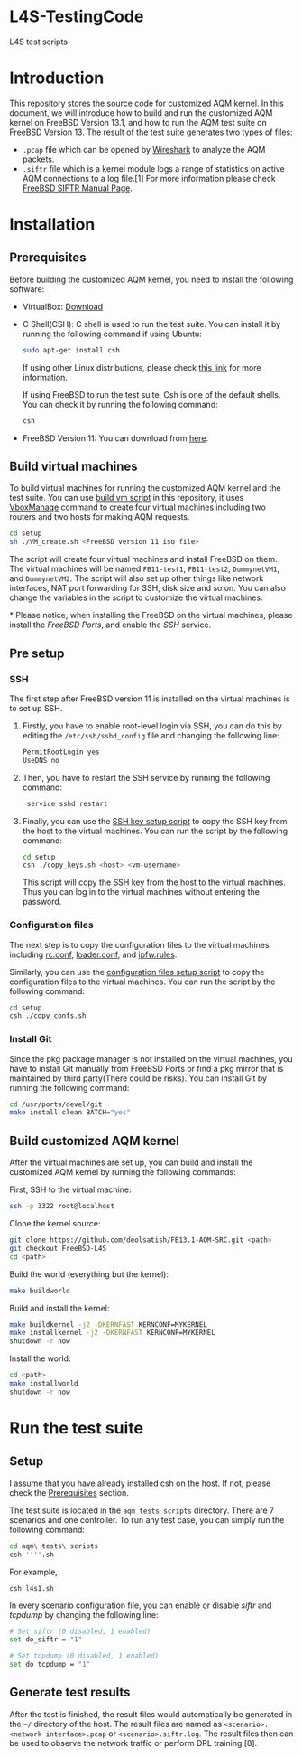 # L4S-TestingCode
L4S test scripts







# Introduction

This repository stores the source code for customized AQM kernel. In this document, we will introduce how to build and run the customized AQM kernel on FreeBSD Version 13.1, and how to run the AQM test suite on FreeBSD Version 13. The result of the test suite generates two types of files:

- `.pcap` file which can be opened by [Wireshark](https://www.wireshark.org/) to analyze the AQM packets.
- `.siftr` file which is a kernel module logs a range of statistics on active AQM connections to a log file.[1] For more information please check [FreeBSD SIFTR Manual Page](https://www.freebsd.org/cgi/man.cgi?query=siftr&apropos=0&sektion=4&manpath=FreeBSD+11.0-RELEASE&arch=default&format=html).

# Installation

## Prerequisites

Before building the customized AQM kernel, you need to install the following software:

- VirtualBox: [Download](https://www.virtualbox.org/wiki/Downloads)
- C Shell(CSH): C shell is used to run the test suite. You can install it by running the following command if using Ubuntu:

  ```bash
  sudo apt-get install csh
  ```

  If using other Linux distributions, please check [this link](https://www.cyberciti.biz/faq/howto-install-csh-shell-on-linux/) for more information.

  If using FreeBSD to run the test suite, Csh is one of the default shells. You can check it by running the following command:

  ```bash
  csh
  ```

- FreeBSD Version 11: You can download from [here](http://ftp-archive.freebsd.org/pub/FreeBSD-Archive/old-releases/ISO-IMAGES/11.0/).

## Build virtual machines

To build virtual machines for running the customized AQM kernel and the test suite. You can use [build vm script](./setup/VM_create.sh) in this repository, it uses [VboxManage](https://www.virtualbox.org/manual/ch08.html) command to create four virtual machines including two routers and two hosts for making AQM requests.

```bash
cd setup
sh ./VM_create.sh <FreeBSD version 11 iso file>
```

The script will create four virtual machines and install FreeBSD on them. The virtual machines will be named `FB11-test1`, `FB11-test2`, `DummynetVM1`, and `DummynetVM2`. The script will also set up other things like network interfaces, NAT port forwarding for SSH, disk size and so on. You can also change the variables in the script to customize the virtual machines.

\* Please notice, when installing the FreeBSD on the virtual machines, please install the _FreeBSD Ports_, and enable the _SSH_ service.

## Pre setup

### SSH

The first step after FreeBSD version 11 is installed on the virtual machines is to set up SSH.

1. Firstly, you have to enable root-level login via SSH, you can do this by editing the `/etc/ssh/sshd_config` file and changing the following line:

   ```bash
   PermitRootLogin yes
   UseDNS no
   ```

2. Then, you have to restart the SSH service by running the following command:

   ```bash
    service sshd restart
   ```

3. Finally, you can use the [SSH key setup script](./setup/copy_keys.sh) to copy the SSH key from the host to the virtual machines. You can run the script by the following command:

   ```bash
   cd setup
   csh ./copy_keys.sh <host> <vm-username>
   ```

   This script will copy the SSH key from the host to the virtual machines. Thus you can log in to the virtual machines without entering the password.

### Configuration files

The next step is to copy the configuration files to the virtual machines including [rc.conf](<https://www.freebsd.org/cgi/man.cgi?rc.conf(5)>), [loader.conf](<https://www.freebsd.org/cgi/man.cgi?loader.conf(5)>), and [ipfw.rules](<https://www.freebsd.org/cgi/man.cgi?ipfw(8)>).

Similarly, you can use the [configuration files setup script](./setup/copy_confs.sh) to copy the configuration files to the virtual machines. You can run the script by the following command:

```bash
cd setup
csh ./copy_confs.sh
```

### Install Git

Since the pkg package manager is not installed on the virtual machines, you have to install Git manually from FreeBSD Ports or find a pkg mirror that is maintained by third party(There could be risks). You can install Git by running the following command:

```bash
cd /usr/ports/devel/git
make install clean BATCH="yes"
```

## Build customized AQM kernel

After the virtual machines are set up, you can build and install the customized AQM kernel by running the following commands:

First, SSH to the virtual machine:
```bash
ssh -p 3322 root@localhost
```
Clone the kernel source:
```bash
git clone https://github.com/deolsatish/FB13.1-AQM-SRC.git <path>
git checkout FreeBSD-L4S
cd <path>
```
Build the world (everything but the kernel):
```bash
make buildworld
```
Build and install the kernel:
```bash
make buildkernel -j2 -DKERNFAST KERNCONF=MYKERNEL
make installkernel -j2 -DKERNFAST KERNCONF=MYKERNEL
shutdown -r now
```
Install the world:
```bash
cd <path>
make installworld
shutdown -r now
```

# Run the test suite

## Setup

I assume that you have already installed csh on the host. If not, please check the [Prerequisites](#prerequisites) section.

The test suite is located in the `aqm tests scripts` directory. There are 7 scenarios and one controller. To run any test case, you can simply run the following command:

```bash
cd aqm\ tests\ scripts
csh ''''.sh
```

For example,

```
csh l4s1.sh
```

In every scenario configuration file, you can enable or disable _siftr_ and _tcpdump_ by changing the following line:

```bash
# Set siftr (0 disabled, 1 enabled)
set do_siftr = "1"

# Set tcpdump (0 disabled, 1 enabled)
set do_tcpdump = "1"
```

## Generate test results

After the test is finished, the result files would automatically be generated in the `~/` directory of the host. The result files are named as `<scenario>.<network interface>.pcap` or `<scenario>.siftr.log`. The result files then can be used to observe the network traffic or perform DRL training [8].
